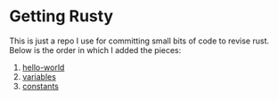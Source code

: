 # Getting Rusty

This is just a repo I use for committing small bits of code to revise rust. Below is the order in which I added the pieces:

1. [hello-world](./hello-world)
2. [variables](./variables)
3. [constants](./constants)
